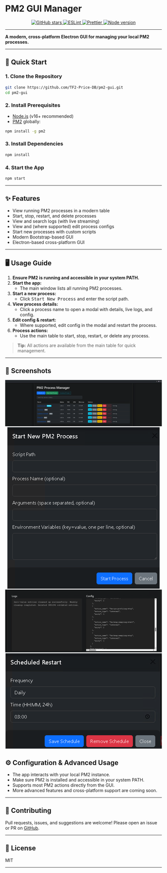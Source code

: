 # PM2 GUI Manager

<p align="center">
  <a href="https://github.com/TF2-Price-DB/pm2-gui">
    <img src="https://img.shields.io/github/stars/TF2-Price-DB/pm2-gui?style=social" alt="GitHub stars">
  </a>
  <a href="https://github.com/TF2-Price-DB/pm2-gui/blob/main/.eslintrc.js">
    <img src="https://img.shields.io/badge/code%20style-eslint-blue.svg" alt="ESLint">
  </a>
  <a href="https://github.com/TF2-Price-DB/pm2-gui/blob/main/.prettierrc">
    <img src="https://img.shields.io/badge/code%20style-prettier-ff69b4.svg" alt="Prettier">
  </a>
  <a href="https://nodejs.org/en/">
    <img src="https://img.shields.io/badge/node-%3E=16.0.0-green.svg" alt="Node version">
  </a>
</p>

---

**A modern, cross-platform Electron GUI for managing your local PM2 processes.**

---

## 🚀 Quick Start

### 1. Clone the Repository

```sh
git clone https://github.com/TF2-Price-DB/pm2-gui.git
cd pm2-gui
```

### 2. Install Prerequisites

- [Node.js](https://nodejs.org/) (v16+ recommended)
- [PM2](https://pm2.keymetrics.io/) globally:

```sh
npm install -g pm2
```

### 3. Install Dependencies

```sh
npm install
```

### 4. Start the App

```sh
npm start
```

---

## ✨ Features

- View running PM2 processes in a modern table
- Start, stop, restart, and delete processes
- View and search logs (with live streaming)
- View and (where supported) edit process configs
- Start new processes with custom scripts
- Modern Bootstrap-based GUI
- Electron-based cross-platform GUI

---

## 🖥️ Usage Guide

1. **Ensure PM2 is running and accessible in your system PATH.**
2. **Start the app:**
   - The main window lists all running PM2 processes.
3. **Start a new process:**
   - Click <kbd>Start New Process</kbd> and enter the script path.
4. **View process details:**
   - Click a process name to open a modal with details, live logs, and config.
5. **Edit config & restart:**
   - Where supported, edit config in the modal and restart the process.
6. **Process actions:**
   - Use the main table to start, stop, restart, or delete any process.

> **Tip:** All actions are available from the main table for quick management.

---

## 📸 Screenshots

<p align="center">
  <img src="docs/process-list.png" alt="Main UI" />
  <img src="docs/process-creation.png" alt="Process Modal" />
  <img src="docs/logs-config.png" alt="Process Modal" />
  <img src="docs/restart.png" alt="Process Modal" />
</p>

## ⚙️ Configuration & Advanced Usage

- The app interacts with your local PM2 instance.
- Make sure PM2 is installed and accessible in your system PATH.
- Supports most PM2 actions directly from the GUI.
- More advanced features and cross-platform support are coming soon.

---

## 🤝 Contributing

Pull requests, issues, and suggestions are welcome! Please open an issue or PR on [GitHub](https://github.com/TF2-Price-DB/pm2-gui).

---

## 📄 License

MIT

---

